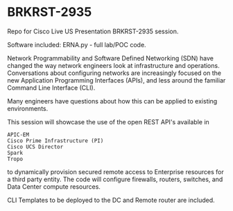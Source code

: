 # BRKRST-2935
Repo for Cisco Live US Presentation BRKRST-2935 session.

Software included: ERNA.py - full lab/POC code.

Network Programmability and Software Defined Networking (SDN) have changed the way network engineers look at infrastructure and operations. Conversations about configuring networks are increasingly focused on the new Application Programming Interfaces (APIs), and less around the familiar Command Line Interface (CLI).

Many engineers have questions about how this can be applied to existing environments.

This session will showcase the use of the open REST API's available in

    APIC-EM
    Cisco Prime Infrastructure (PI)
    Cisco UCS Director
    Spark
    Tropo

to dynamically provision secured remote access to Enterprise resources for a third party entity. The code will configure firewalls, routers, switches, and Data Center compute resources.

CLI Templates to be deployed to the DC and Remote router are included.